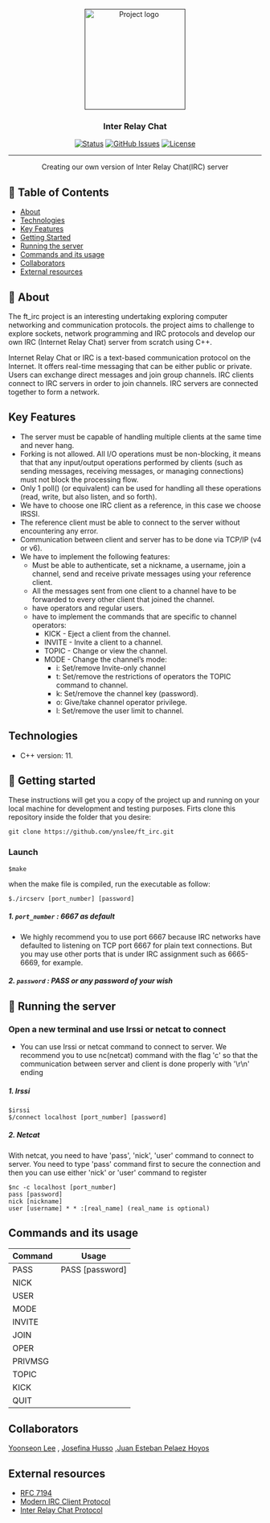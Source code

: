 <p align="center">
  <a href="" rel="noopener">
 <img width=200px height=200px src="https://cestoliv.com/projects/imgs/42/ft_irc.webp" alt="Project logo"></a>
</p>

<h3 align="center">Inter Relay Chat</h3>

<div align="center">

[![Status](https://img.shields.io/badge/status-active-success.svg)]()
[![GitHub Issues](https://img.shields.io/github/issues/kylelobo/The-Documentation-Compendium.svg)](https://github.com/kylelobo/The-Documentation-Compendium/issues)
[![License](https://img.shields.io/badge/license-MIT-blue.svg)](/LICENSE)

</div>

---

<p align="center"> Creating our own version of Inter Relay Chat(IRC) server
    <br> 
</p>

## 📝 Table of Contents

- [About](#about)
- [Technologies](#technologies)
- [Key Features](#key_features)
- [Getting Started](#getting_started)
- [Running the server](#running_the_server)
- [Commands and its usage](#command)
- [Collaborators](#collaborators)
- [External resources](#sources)

## 🧐 About <a name = "about"></a>

The ft_irc project is an interesting undertaking exploring computer networking and communication protocols. the project aims to challenge to explore sockets, network programming and IRC protocols and develop our own IRC (Internet Relay Chat) server from scratch using C++. 

Internet Relay Chat or IRC is a text-based communication protocol on the Internet. It offers real-time messaging that can be either public or private. Users can exchange direct messages and join group channels. IRC clients connect to IRC servers in order to join channels. IRC servers are connected together to form a network.

## Key Features <a name = "key_features"></a>

- The server must be capable of handling multiple clients at the same time and never hang.
- Forking is not allowed. All I/O operations must be non-blocking, it means that that any input/output operations performed by clients (such as sending messages, receiving messages, or managing connections) must not block the processing flow.
- Only 1 poll() (or equivalent) can be used for handling all these operations (read,
write, but also listen, and so forth).
- We have to choose one IRC client as a reference, in this case we choose IRSSI.
- The reference client must be able to connect to the server without encountering any error.
- Communication between client and server has to be done via TCP/IP (v4 or v6).
- We have to implement the following features:
  - Must be able to authenticate, set a nickname, a username, join a channel, send and receive private messages using your reference client.
  - All the messages sent from one client to a channel have to be forwarded to every other client that joined the channel.
  - have operators and regular users.
  - have to implement the commands that are specific to channel operators:
    - KICK - Eject a client from the channel.
    - INVITE - Invite a client to a channel.
    - TOPIC - Change or view the channel.
    - MODE - Change the channel’s mode:
      - i: Set/remove Invite-only channel
      - t: Set/remove the restrictions of operators the TOPIC command to channel.
      - k: Set/remove the channel key (password).
      - o: Give/take channel operator privilege.
      - l: Set/remove the user limit to channel.

## Technologies <a name = "technologies"></a>

- C++ version: 11.

## 🏁 Getting started <a name = "getting_started"></a>

These instructions will get you a copy of the project up and running on your local machine for development and testing purposes.
Firts clone this repository inside the folder that you desire: 

```
git clone https://github.com/ynslee/ft_irc.git
```

### Launch

```
$make
```
when the make file is compiled, run the executable as follow:
```
$./ircserv [port_number] [password]
```
##### 1\. `port_number` : 6667 as default
-  We highly recommend you to use port 6667 because IRC networks have defaulted to listening on TCP port 6667 for plain
   text connections. But you may use other ports that is under IRC assignment such as 6665-6669, for example.

##### 2\. `password` : PASS or any password of your wish


## 🤖 Running the server <a name = "running_the_server"></a>

### Open a new terminal and use Irssi or netcat to connect
-  You can use Irssi or netcat command to connect to server. We recommend you to use nc(netcat) command with the flag 'c' so that the communication between server and client is done properly with '\r\n' ending

##### 1\. Irssi
```
$irssi
$/connect localhost [port_number] [password]
```
##### 2\. Netcat
With netcat, you need to have 'pass', 'nick', 'user' command to connect to server. You need to type 'pass' command first to secure the connection and then you can use either 'nick' or 'user' command to register
```
$nc -c localhost [port_number]
pass [password]
nick [nickname]
user [username] * * :[real_name] (real_name is optional)
```
## Commands and its usage <a name = "command"></a>

| __Command__        | __Usage__   |
| -------------  |:-------------:|
| PASS              | PASS [password] |
| NICK       |       |
| USER  |     |
| MODE  |      |
| INVITE  |       |
| JOIN  |      |
| OPER  |      |
| PRIVMSG  |       |
| TOPIC  |      |
| KICK  |       |
| QUIT  |    |


## Collaborators

[Yoonseon Lee](https://github.com/ynslee) , [Josefina Husso](https://github.com/hussojo) ,[Juan Esteban Pelaez Hoyos](https://github.com/jestebanpelaez18)

 
## External resources <a name = "sources"></a>

+ [RFC 7194](https://datatracker.ietf.org/doc/rfc7194/)
+ [Modern IRC Client Protocol](https://modern.ircdocs.horse/)
+ [Inter Relay Chat Protocol](https://www.rfc-editor.org/rfc/rfc1459.html)

